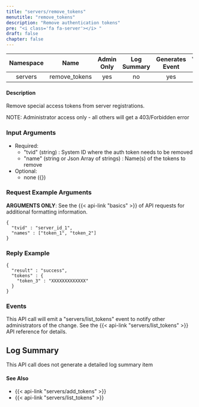 ```yaml
---
title: "servers/remove_tokens"
menutitle: "remove_tokens"
description: "Remove authentication tokens"
pre: "<i class='fa fa-server'></i> "
draft: false
chapter: false
---
```


| Namespace | Name | Admin Only | Log Summary | Generates Event | Version Added
|:----------------:|:--------:|:--------:|:--------:|:--------:|:---:|
| servers | remove_tokens | yes | no | yes | 1.1 |

#### Description
Remove special access tokens from server registrations.

NOTE: Administrator access only - all others will get a 403/Forbidden error

### Input Arguments
* Required:
   * "tvid" (string) : System ID where the auth token needs to be removed
   * "name" (string or Json Array of strings) : Name(s) of the tokens to remove
* Optional:
   * none ({})


### Request Example Arguments
**ARGUMENTS ONLY**: See the {{< api-link "basics" >}} of API requests for additional formatting information.

```
{
  "tvid" : "server_id_1",
  "names" : ["token_1", "token_2"]
}
```


### Reply Example
```
{
  "result" : "success",
  "tokens" : {
    "token_3" : "XXXXXXXXXXXXX"
  }
}
```

### Events
This API call will emit a "servers/list_tokens" event to notify other administrators of the change. See the {{< api-link "servers/list_tokens" >}} API reference for details.

## Log Summary
This API call does not generate a detailed log summary item

#### See Also
* {{< api-link "servers/add_tokens" >}}
* {{< api-link "servers/list_tokens" >}}
